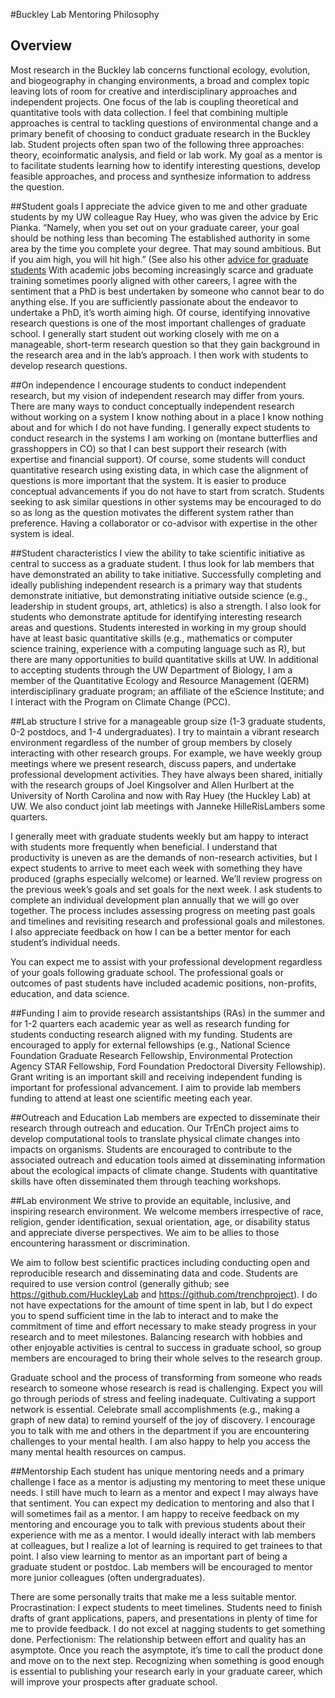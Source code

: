 #Buckley Lab Mentoring Philosophy

## Overview 
Most research in the Buckley lab concerns functional ecology, evolution, and biogeography in changing environments, a broad and complex topic leaving lots of room for creative and interdisciplinary approaches and independent projects. One focus of the lab is coupling theoretical and quantitative tools with data collection. I feel that combining multiple approaches is central to tackling questions of environmental change and a primary benefit of choosing to conduct graduate research in the Buckley lab. Student projects often span two of the following three approaches: theory, ecoinformatic analysis, and field or lab work. My goal as a mentor is to facilitate students learning how to identify interesting questions, develop feasible approaches, and process and synthesize information to address the question. 

##Student goals 
I appreciate the advice given to me and other graduate students by my UW colleague Ray Huey, who was given the advice by Eric Pianka. “Namely, when you set out on your graduate career, your goal should be nothing less than becoming The established authority in some area by the time you complete your degree. That may sound ambitious. But if you aim high, you will hit high.” (See also his other [advice for graduate students](https://faculty.washington.edu/hueyrb/prospective.php) With academic jobs becoming increasingly scarce and graduate training sometimes poorly aligned with other careers, I agree with the sentiment that a PhD is best undertaken by someone who cannot bear to do anything else. If you are sufficiently passionate about the endeavor to undertake a PhD, it’s worth aiming high.  Of course, identifying innovative research questions is one of the most important challenges of graduate school. I generally start student out working closely with me on a manageable, short-term research question so that they gain background in the research area and in the lab’s approach. I then work with students to develop research questions.

##On independence 
I encourage students to conduct independent research, but my vision of independent research may differ from yours. There are many ways to conduct conceptually independent research without working on a system I know nothing about in a place I know nothing about and for which I do not have funding.  I generally expect students to conduct research in the systems I am working on (montane butterflies and grasshoppers in CO) so that I can best support their research (with expertise and financial support).  Of course, some students will conduct quantitative research using existing data, in which case the alignment of questions is more important that the system. It is easier to produce conceptual advancements if you do not have to start from scratch. Students seeking to ask similar questions in other systems may be encouraged to do so as long as the question motivates the different system rather than preference. Having a collaborator or co-advisor with expertise in the other system is ideal. 

##Student characteristics
I view the ability to take scientific initiative as central to success as a graduate student.  I thus look for lab members that have demonstrated an ability to take initiative.  Successfully completing and ideally publishing independent research is a primary way that students demonstrate initiative, but demonstrating initiative outside science (e.g., leadership in student groups, art, athletics) is also a strength. I also look for students who demonstrate aptitude for identifying interesting research areas and questions. Students interested in working in my group should have at least basic quantitative skills (e.g., mathematics or computer science training, experience with a computing language such as R), but there are many opportunities to build quantitative skills at UW.  In additional to accepting students through the UW Department of Biology, I am a member of the Quantitative Ecology and Resource Management (QERM) interdisciplinary graduate program; an affiliate of the eScience Institute; and I interact with the Program on Climate Change (PCC).

##Lab structure
I strive for a manageable group size (1-3 graduate students, 0-2 postdocs, and 1-4 undergraduates).  I try to maintain a vibrant research environment regardless of the number of group members by closely interacting with other research groups. For example, we have weekly group meetings where we present research, discuss papers, and undertake professional development activities. They have always been shared, initially with the research groups of Joel Kingsolver and Allen Hurlbert at the University of North Carolina and now with Ray Huey (the Huckley Lab) at UW. We also conduct joint lab meetings with Janneke HilleRisLambers some quarters. 

I generally meet with graduate students weekly but am happy to interact with students more frequently when beneficial.  I understand that productivity is uneven as are the demands of non-research activities, but I expect students to arrive to meet each week with something they have produced (graphs especially welcome) or learned.  We’ll review progress on the previous week’s goals and set goals for the next week. I ask students to complete an individual development plan annually that we will go over together.  The process includes assessing progress on meeting past goals and timelines and revisiting research and professional goals and milestones. I also appreciate feedback on how I can be a better mentor for each student’s individual needs.

You can expect me to assist with your professional development regardless of your goals following graduate school. The professional goals or outcomes of past students have included academic positions, non-profits, education, and data science.

##Funding
I aim to provide research assistantships (RAs) in the summer and for 1-2 quarters each academic year as well as research funding for students conducting research aligned with my funding. Students are encouraged to apply for external fellowships (e.g., National Science Foundation Graduate Research Fellowship, Environmental Protection Agency STAR Fellowship, Ford Foundation Predoctoral Diversity Fellowship). Grant writing is an important skill and receiving independent funding is important for professional advancement. I aim to provide lab members funding to attend at least one scientific meeting each year.

##Outreach and Education
Lab members are expected to disseminate their research through outreach and education. Our TrEnCh project aims to develop computational tools to translate physical climate changes into impacts on organisms. Students are encouraged to contribute to the associated outreach and education tools aimed at disseminating information about the ecological impacts of climate change. Students with quantitative skills have often disseminated them through teaching workshops.

##Lab environment
We strive to provide an equitable, inclusive, and inspiring research environment. We welcome members irrespective of race, religion, gender identification, sexual orientation, age, or disability status and appreciate diverse perspectives. We aim to be allies to those encountering harassment or discrimination.

We aim to follow best scientific practices including conducting open and reproducible research and disseminating data and code.  Students are required to use version control (generally github; see https://github.com/HuckleyLab and https://github.com/trenchproject). I do not have expectations for the amount of time spent in lab, but I do expect you to spend sufficient time in the lab to interact and to make the commitment of time and effort necessary to make steady progress in your research and to meet milestones. Balancing research with hobbies and other enjoyable activities is central to success in graduate school, so group members are encouraged to bring their whole selves to the research group. 

Graduate school and the process of transforming from someone who reads research to someone whose research is read is challenging. Expect you will go through periods of stress and feeling inadequate. Cultivating a support network is essential. Celebrate small accomplishments (e.g., making a graph of new data) to remind yourself of the joy of discovery. I encourage you to talk with me and others in the department if you are encountering challenges to your mental health. I am also happy to help you access the many mental health resources on campus.

##Mentorship
Each student has unique mentoring needs and a primary challenge I face as a mentor is adjusting my mentoring to meet these unique needs. I still have much to learn as a mentor and expect I may always have that sentiment.  You can expect my dedication to mentoring and also that I will sometimes fail as a mentor. I am happy to receive feedback on my mentoring and encourage you to talk with previous students about their experience with me as a mentor. I would ideally interact with lab members at colleagues, but I realize a lot of learning is required to get trainees to that point. I also view learning to mentor as an important part of being a graduate student or postdoc. Lab members will be encouraged to mentor more junior colleagues (often undergraduates).

There are some personally traits that make me a less suitable mentor. Procrastination: I expect students to meet timelines. Students need to finish drafts of grant applications, papers, and presentations in plenty of time for me to provide feedback. I do not excel at nagging students to get something done. Perfectionism: The relationship between effort and quality has an asymptote. Once you reach the asymptote, it’s time to call the product done and move on to the next step. Recognizing when something is good enough is essential to publishing your research early in your graduate career, which will improve your prospects after graduate school. 
